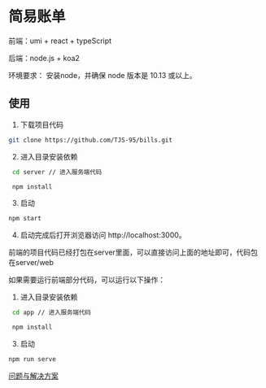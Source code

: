 # 简易账单

前端：umi + react + typeScript

后端：node.js + koa2

环境要求： 安装node，并确保 node 版本是 10.13 或以上。

## 使用

1. 下载项目代码

```bash
git clone https://github.com/TJS-95/bills.git
```

2. 进入目录安装依赖

```bash
 cd server // 进入服务端代码

 npm install
```

3. 启动

```bash
npm start
```

4. 启动完成后打开浏览器访问 http://localhost:3000。

前端的项目代码已经打包在server里面，可以直接访问上面的地址即可，代码包在server/web

如果需要运行前端部分代码，可以运行以下操作：

1. 进入目录安装依赖

```bash
 cd app // 进入服务端代码

 npm install
```

3. 启动

```bash
npm run serve
```

[问题与解决方案](./server//README.md)



